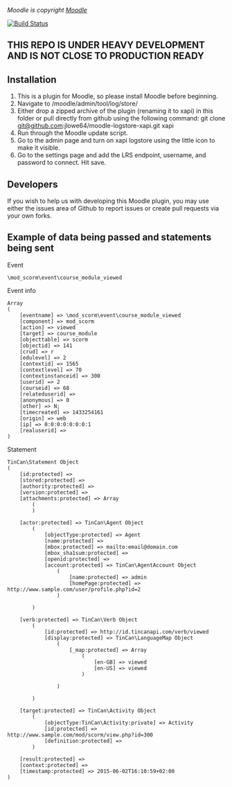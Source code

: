 *Moodle is copyright [Moodle](http://www.moodle.org)*

[![Build Status](https://travis-ci.org/jlowe64/moodle-logstore-xapi.svg?branch=master)](https://travis-ci.org/jlowe64/moodle-logstore-xapi)


## THIS REPO IS UNDER HEAVY DEVELOPMENT AND IS NOT CLOSE TO PRODUCTION READY

## Installation
1. This is a plugin for Moodle, so please install Moodle before beginning.
2. Navigate to /moodle/admin/tool/log/store/
3. Either drop a zipped archive of the plugin (renaming it to xapi) in this folder or pull directly from github using the following command: git clone git@github.com:jlowe64/moodle-logstore-xapi.git xapi
4. Run through the Moodle update script.
5. Go to the admin page and turn on xapi logstore using the little icon to make it visible.
6. Go to the settings page and add the LRS endpoint, username, and password to connect. Hit save.


## Developers
If you wish to help us with developing this Moodle plugin, you may use either the issues area of Github to report issues or create pull requests via your own forks.

## Example of data being passed and statements being sent

Event
```
\mod_scorm\event\course_module_viewed
```

Event info
```
Array
(
    [eventname] => \mod_scorm\event\course_module_viewed
    [component] => mod_scorm
    [action] => viewed
    [target] => course_module
    [objecttable] => scorm
    [objectid] => 141
    [crud] => r
    [edulevel] => 2
    [contextid] => 1565
    [contextlevel] => 70
    [contextinstanceid] => 300
    [userid] => 2
    [courseid] => 68
    [relateduserid] => 
    [anonymous] => 0
    [other] => N;
    [timecreated] => 1433254161
    [origin] => web
    [ip] => 0:0:0:0:0:0:0:1
    [realuserid] => 
)
```

Statement
```
TinCan\Statement Object
(
    [id:protected] => 
    [stored:protected] => 
    [authority:protected] => 
    [version:protected] => 
    [attachments:protected] => Array
        (
        )

    [actor:protected] => TinCan\Agent Object
        (
            [objectType:protected] => Agent
            [name:protected] => 
            [mbox:protected] => mailto:email@domain.com
            [mbox_sha1sum:protected] => 
            [openid:protected] => 
            [account:protected] => TinCan\AgentAccount Object
                (
                    [name:protected] => admin
                    [homePage:protected] => http://www.sample.com/user/profile.php?id=2
                )

        )

    [verb:protected] => TinCan\Verb Object
        (
            [id:protected] => http://id.tincanapi.com/verb/viewed
            [display:protected] => TinCan\LanguageMap Object
                (
                    [_map:protected] => Array
                        (
                            [en-GB] => viewed
                            [en-US] => viewed
                        )

                )

        )

    [target:protected] => TinCan\Activity Object
        (
            [objectType:TinCan\Activity:private] => Activity
            [id:protected] => http://www.sample.com/mod/scorm/view.php?id=300
            [definition:protected] => 
        )

    [result:protected] => 
    [context:protected] => 
    [timestamp:protected] => 2015-06-02T16:10:59+02:00
) 
```